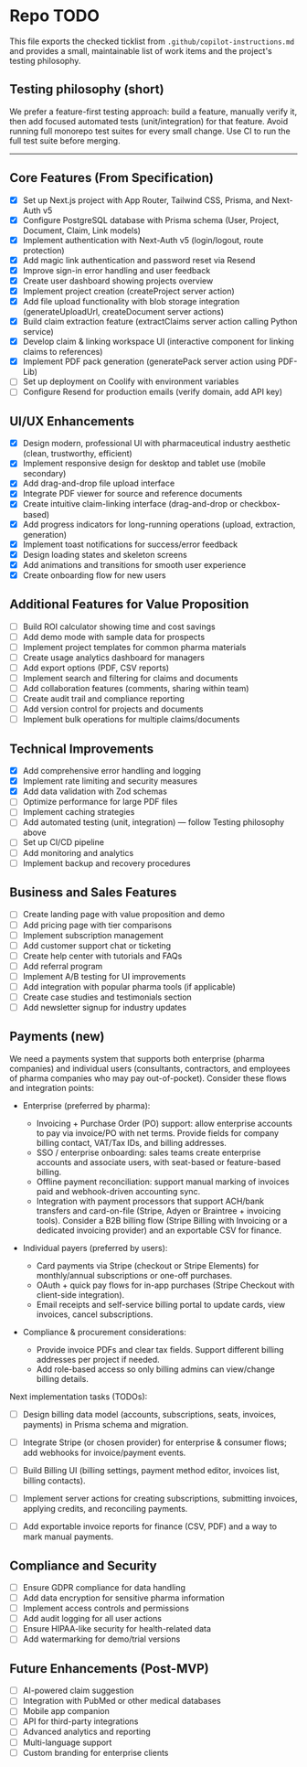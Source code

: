 # Repo TODO

This file exports the checked ticklist from `.github/copilot-instructions.md` and provides a small, maintainable list of work items and the project's testing philosophy.

## Testing philosophy (short)
We prefer a feature-first testing approach: build a feature, manually verify it, then add focused automated tests (unit/integration) for that feature. Avoid running full monorepo test suites for every small change. Use CI to run the full test suite before merging.

---

## Core Features (From Specification)
- [x] Set up Next.js project with App Router, Tailwind CSS, Prisma, and Next-Auth v5
- [x] Configure PostgreSQL database with Prisma schema (User, Project, Document, Claim, Link models)
- [x] Implement authentication with Next-Auth v5 (login/logout, route protection)
- [x] Add magic link authentication and password reset via Resend
- [x] Improve sign-in error handling and user feedback
- [x] Create user dashboard showing projects overview
- [x] Implement project creation (createProject server action)
- [x] Add file upload functionality with blob storage integration (generateUploadUrl, createDocument server actions)
- [x] Build claim extraction feature (extractClaims server action calling Python service)
- [x] Develop claim & linking workspace UI (interactive component for linking claims to references)
- [x] Implement PDF pack generation (generatePack server action using PDF-Lib)
- [ ] Set up deployment on Coolify with environment variables
- [ ] Configure Resend for production emails (verify domain, add API key)

## UI/UX Enhancements
- [x] Design modern, professional UI with pharmaceutical industry aesthetic (clean, trustworthy, efficient)
- [x] Implement responsive design for desktop and tablet use (mobile secondary)
- [x] Add drag-and-drop file upload interface
- [x] Integrate PDF viewer for source and reference documents
- [x] Create intuitive claim-linking interface (drag-and-drop or checkbox-based)
- [x] Add progress indicators for long-running operations (upload, extraction, generation)
- [x] Implement toast notifications for success/error feedback
- [x] Design loading states and skeleton screens
- [x] Add animations and transitions for smooth user experience
- [x] Create onboarding flow for new users

## Additional Features for Value Proposition
- [ ] Build ROI calculator showing time and cost savings
- [ ] Add demo mode with sample data for prospects
- [ ] Implement project templates for common pharma materials
- [ ] Create usage analytics dashboard for managers
- [ ] Add export options (PDF, CSV reports)
- [ ] Implement search and filtering for claims and documents
- [ ] Add collaboration features (comments, sharing within team)
- [ ] Create audit trail and compliance reporting
- [ ] Add version control for projects and documents
- [ ] Implement bulk operations for multiple claims/documents

## Technical Improvements
- [x] Add comprehensive error handling and logging
- [x] Implement rate limiting and security measures
- [x] Add data validation with Zod schemas
- [ ] Optimize performance for large PDF files
- [ ] Implement caching strategies
- [ ] Add automated testing (unit, integration) — follow Testing philosophy above
- [ ] Set up CI/CD pipeline
- [ ] Add monitoring and analytics
- [ ] Implement backup and recovery procedures

## Business and Sales Features
- [ ] Create landing page with value proposition and demo
- [ ] Add pricing page with tier comparisons
- [ ] Implement subscription management
- [ ] Add customer support chat or ticketing
- [ ] Create help center with tutorials and FAQs
- [ ] Add referral program
- [ ] Implement A/B testing for UI improvements
- [ ] Add integration with popular pharma tools (if applicable)
- [ ] Create case studies and testimonials section
- [ ] Add newsletter signup for industry updates

## Payments (new)

We need a payments system that supports both enterprise (pharma companies) and individual users (consultants, contractors, and employees of pharma companies who may pay out-of-pocket). Consider these flows and integration points:

- Enterprise (preferred by pharma):
	- Invoicing + Purchase Order (PO) support: allow enterprise accounts to pay via invoice/PO with net terms. Provide fields for company billing contact, VAT/Tax IDs, and billing addresses.
	- SSO / enterprise onboarding: sales teams create enterprise accounts and associate users, with seat-based or feature-based billing.
	- Offline payment reconciliation: support manual marking of invoices paid and webhook-driven accounting sync.
	- Integration with payment processors that support ACH/bank transfers and card-on-file (Stripe, Adyen or Braintree + invoicing tools). Consider a B2B billing flow (Stripe Billing with Invoicing or a dedicated invoicing provider) and an exportable CSV for finance.

- Individual payers (preferred by users):
	- Card payments via Stripe (checkout or Stripe Elements) for monthly/annual subscriptions or one-off purchases.
	- OAuth + quick pay flows for in-app purchases (Stripe Checkout with client-side integration).
	- Email receipts and self-service billing portal to update cards, view invoices, cancel subscriptions.

- Compliance & procurement considerations:
	- Provide invoice PDFs and clear tax fields. Support different billing addresses per project if needed.
	- Add role-based access so only billing admins can view/change billing details.

Next implementation tasks (TODOs):
- [ ] Design billing data model (accounts, subscriptions, seats, invoices, payments) in Prisma schema and migration.
- [ ] Integrate Stripe (or chosen provider) for enterprise & consumer flows; add webhooks for invoice/payment events.
- [ ] Build Billing UI (billing settings, payment method editor, invoices list, billing contacts).
- [ ] Implement server actions for creating subscriptions, submitting invoices, applying credits, and reconciling payments.
- [ ] Add exportable invoice reports for finance (CSV, PDF) and a way to mark manual payments.


## Compliance and Security
- [ ] Ensure GDPR compliance for data handling
- [ ] Add data encryption for sensitive pharma information
- [ ] Implement access controls and permissions
- [ ] Add audit logging for all user actions
- [ ] Ensure HIPAA-like security for health-related data
- [ ] Add watermarking for demo/trial versions

## Future Enhancements (Post-MVP)
- [ ] AI-powered claim suggestion
- [ ] Integration with PubMed or other medical databases
- [ ] Mobile app companion
- [ ] API for third-party integrations
- [ ] Advanced analytics and reporting
- [ ] Multi-language support
- [ ] Custom branding for enterprise clients
